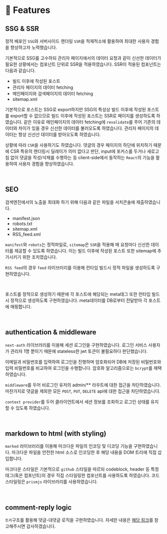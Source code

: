 # 🚀 Features

## SSG & SSR

정적 배포인 `SSG`와 서버사이드 랜더링 `SSR`을 적재적소에 활용하여 최대한 사용자 경험을 향상하고자 노력했습니다.

기본적으로 SSG를 고수하되 관리자 페이지에서의 데이터 요청과 같이 신선한 데이터가 필요한 상황에서는 컴포넌트 단위로 SSR을 적용하였습니다. SSR이 적용된 컴포넌트는 다음과 같습니다.

- 빌드 이후에 작성된 포스트
- 관리자 페이지의 데이터 fetching
- 메인페이지와 검색페이지의 데이터 fetching
- sitemap.xml

기본적으로 포스트는 SSG로 export하지만 SSG의 특성상 빌드 이후에 작성된 포스트를 export할 수 없으므로 빌드 이후에 작성된 포스트는 SSR로 페이지를 생성하도록 하였습니다. 같은 이유로 메인페이지의 데이터 fetching에 `revalidate`를 주어 기존의 데이터와 차이가 있을 경우 신선한 데이터를 불러오도록 하였습니다. 관리자 페이지의 데이터는 항상 신선산 데이터를 받아오도록 하였습니다.

상황에 따라 `CSR`을 사용하기도 하였습니다. 댓글의 경우 페이지의 하단에 위치하기 때문에 CSR 특유의 렌더링시 딜레이가 의미 없다고 판단, input에 포커스를 두거나 새로고침 없이 댓글을 작성/삭제를 수행하는 등 client-side에서 동작하는 `React`의 기능을 활용하여 사용자 경험을 향상하였습니다.

<br/>

## SEO

검색엔진에서의 노출을 최대화 하기 위해 다음과 같은 파일을 서치콘솔에 제출하였습니다.

- manifest.json
- robots.txt
- sitemap.xml
- RSS_feed.xml

`manifest`와 `robots`는 정적파일로, `sitemap`은 `SSR`을 적용해 매 요청마다 신선한 데이터를 제공할 수 있도록 하였습니다. 이는 빌드 이후에 작성된 포스트 또한 sitemap에 추가시키기 위한 조치였습니다.

`RSS feed`의 경우 `feed` 라이브러리를 이용해 런타임 빌드시 정적 파일을 생성하도록 구현하였습니다.

<br/>

포스트를 정적으로 생성하기 때문에 각 포스트에 해당되는 meta태그 또한 런타임 빌드시 정적으로 생성하도록 구현하였습니다. meta데이터를 DB로부터 전달받아 각 포스트에 매핑합니다.

<br/>

## authentication & middleware

`next-auth` 라이브러리를 이용해 세션 로그인을 구현하였습니다. 로그인 서비스 사용자가 관리자 1명 뿐이기 때문에 stateless한 jwt 토큰이 불필요하다 판단했습니다.

이메일과 비밀번호를 입력하여 로그인을 진행하며 암호화되어 DB에 저장된 비밀번호와 입력 비밀번호를 비교하여 로그인을 수행합니다. 암호화 알고리즘으로는 `bcrypt`를 채택하였습니다.

`middleware`를 두어 비로그인 유저의 admin/\*\* 라우트에 대한 접근을 차단하였습니다. 마찬가지로 댓글을 제외한 모든 `POST`, `PUT`, `DELETE` api에 대한 접근을 차단하였습니다.

`context provider`를 두어 클라이언트에서 세션 정보를 조회하고 로그인 상태를 유지할 수 있도록 하였습니다.

<br/>

## markdown to html (with styling)

`marked` 라이브러리를 이용해 마크다운 파일의 인코딩 및 디코딩 기능을 구현하였습니다. 마크다운 파일을 안전한 html 소스로 인코딩한 후 해당 내용을 DOM 트리에 직접 삽입합니다.

마크다운 스타일은 기본적으로 `github` 스타일을 따르되 codeblock, header 등 특정 태그(혹은 컴포넌트)의 경우 직접 스타일링한 컴포넌트를 사용하도록 하였습니다. 코드 스타일링은 `prismjs` 라이브러리를 사용하였습니다.

<br/>

## comment-reply logic

`트리`구조를 활용해 댓글-대댓글 로직을 구현하였습니다. 자세한 내용은 [해당 링크](https://chocoham.dev/posts/30)를 참고해주시면 감사하겠습니다.
